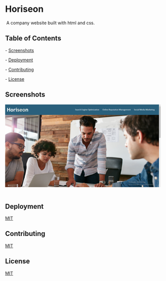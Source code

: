 # Horiseon
​
A company website built with html and css.
​
## Table of Contents
​- [Screenshots](#screenshots) 

​- [Deployment](#deployment)

​- [Contributing](#contributing)

​- [License](#license) 

## Screenshots
![screenshot-1](assets/images/Capture.PNG)
​
## Deployment
​[MIT](https://choosealicense.com/licenses/mit/)
## Contributing
​[MIT](https://choosealicense.com/licenses/mit/)
## License
[MIT](https://choosealicense.com/licenses/mit/)